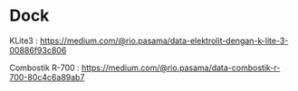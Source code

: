 # Dock
KLite3 : https://medium.com/@rio.pasama/data-elektrolit-dengan-k-lite-3-00886f93c806

Combostik R-700 : https://medium.com/@rio.pasama/data-combostik-r-700-80c4c6a89ab7
